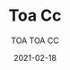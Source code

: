 ---
designer: "Robin Rizzini"
description: "The%20Toa%20table%20combines%20a%20technical-industrial%20style%20with%20decorative%20allure%2C%20giving%20life%20to%20a%20functional%20and%20evocative%20product.%20Lightweight%20and%20minimalist%2C%20is%20characterised%20by%20a%20solid%20die-cast%20aluminium%20frame.%20The%20main%20features%20are%20its%20tapered%20bridge%20legs%20made%20of%20die-cast%20aluminium%2C%20which%20are%20thinner%20at%20the%20base%20and%20widen%20up%20towards%20the%20%u201CT%u201D%20element%20that%20supports%20the%20top.%20Toa%20is%20available%20in%20a%20variety%20of%20widths%20and%20depths%20and%20in%20a%20wide%20range%20of%20finishes."
image_primary: "img/Toa_01_zoom.jpg"
image_secondary: "img/Toa_CC_02_zoom.jpg"
manufacturer: "Pedrali"
href: "https://www.pedrali.it/en/products/catalog/Table-TOA-TOA-CC/"
subtitle: "TOA TOA CC"
tags: 
  - "Pedrali"
  - "Tables"
title: "Toa Cc"
category: "Tables"
slug: "/manufacturers/pedrali/tables/robin-rizzini-toa-cc"
date: "2021-02-18"
---